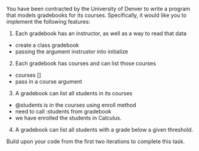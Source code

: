 You have been contracted by the University of Denver to write a program that models gradebooks for its courses. Specifically, it would like you to implement the following features:

1. Each gradebook has an instructor, as well as a way to read that data
- create a class gradebook
- passing the argument instrustor into initialize

2. Each gradebook has courses and can list those courses
- courses []
- pass in a course argument

3. A gradebook can list all students in its courses
- @students is in the courses using enroll method
- need to call :students from gradebook
- we have enrolled the students in Calculus.


4. A gradebook can list all students with a grade below a given threshold.

Build upon your code from the first two iterations to complete this task.
